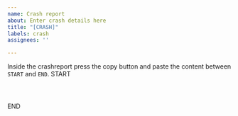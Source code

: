 ```yaml
---
name: Crash report
about: Enter crash details here
title: "[CRASH]"
labels: crash
assignees: ''

---
```


Inside the crashreport press the copy button and paste the content between `START` and `END`.
START
```



```
END
